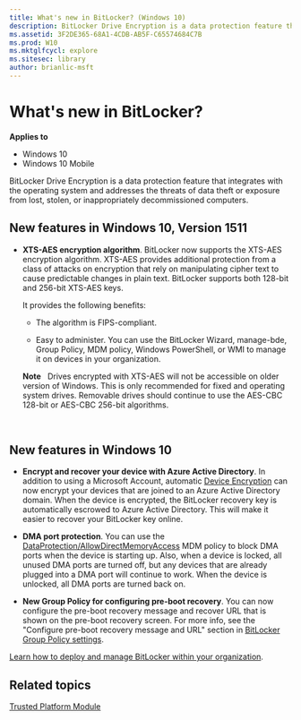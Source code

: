 ```yaml
---
title: What's new in BitLocker? (Windows 10)
description: BitLocker Drive Encryption is a data protection feature that integrates with the operating system and addresses the threats of data theft or exposure from lost, stolen, or inappropriately decommissioned computers.
ms.assetid: 3F2DE365-68A1-4CDB-AB5F-C65574684C7B
ms.prod: W10
ms.mktglfcycl: explore
ms.sitesec: library
author: brianlic-msft
---
```


# What's new in BitLocker?


**Applies to**

-   Windows 10
-   Windows 10 Mobile

BitLocker Drive Encryption is a data protection feature that integrates with the operating system and addresses the threats of data theft or exposure from lost, stolen, or inappropriately decommissioned computers.

## New features in Windows 10, Version 1511


-   **XTS-AES encryption algorithm**. BitLocker now supports the XTS-AES encryption algorithm. XTS-AES provides additional protection from a class of attacks on encryption that rely on manipulating cipher text to cause predictable changes in plain text. BitLocker supports both 128-bit and 256-bit XTS-AES keys.

    It provides the following benefits:

    -   The algorithm is FIPS-compliant.

    -   Easy to administer. You can use the BitLocker Wizard, manage-bde, Group Policy, MDM policy, Windows PowerShell, or WMI to manage it on devices in your organization.

    **Note**  
    Drives encrypted with XTS-AES will not be accessible on older version of Windows. This is only recommended for fixed and operating system drives. Removable drives should continue to use the AES-CBC 128-bit or AES-CBC 256-bit algorithms.

     

## New features in Windows 10


-   **Encrypt and recover your device with Azure Active Directory**. In addition to using a Microsoft Account, automatic [Device Encryption](http://technet.microsoft.com/library/dn306081.aspx#BKMK_Encryption) can now encrypt your devices that are joined to an Azure Active Directory domain. When the device is encrypted, the BitLocker recovery key is automatically escrowed to Azure Active Directory. This will make it easier to recover your BitLocker key online.

-   **DMA port protection**. You can use the [DataProtection/AllowDirectMemoryAccess](http://msdn.microsoft.com/library/windows/hardware/dn904962.aspx) MDM policy to block DMA ports when the device is starting up. Also, when a device is locked, all unused DMA ports are turned off, but any devices that are already plugged into a DMA port will continue to work. When the device is unlocked, all DMA ports are turned back on.

-   **New Group Policy for configuring pre-boot recovery**. You can now configure the pre-boot recovery message and recover URL that is shown on the pre-boot recovery screen. For more info, see the "Configure pre-boot recovery message and URL" section in [BitLocker Group Policy settings](windows/keep-secure/bitlocker-group-policy-settings.md).

[Learn how to deploy and manage BitLocker within your organization](windows/keep-secure/bitlocker-overview-roletech-overview.md).

## Related topics


[Trusted Platform Module](windows/keep-secure/trusted-platform-module-technology-overview.md)

 

 





